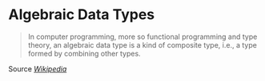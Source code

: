 # Algebraic Data Types

> In computer programming, more so functional programming and type theory, an algebraic data type is a kind of composite type, i.e., a type formed by combining other types.

Source [*Wikipedia*](https://en.wikipedia.org/w/index.php?title=Algebraic_data_type&oldid=732511903)
